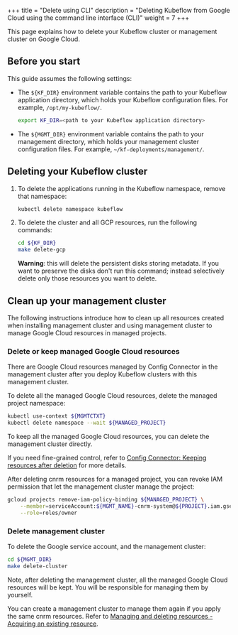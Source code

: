 +++
title = "Delete using CLI"
description = "Deleting Kubeflow from Google Cloud using the command line interface (CLI)"
weight = 7
+++

This page explains how to delete your Kubeflow cluster or management cluster on
Google Cloud.

## Before you start

This guide assumes the following settings:

- The `${KF_DIR}` environment variable contains the path to
  your Kubeflow application directory, which holds your Kubeflow configuration
  files. For example, `/opt/my-kubeflow/`.

  ```bash
  export KF_DIR=<path to your Kubeflow application directory>
  ```

- The `${MGMT_DIR}` environment variable contains the path to
  your management directory, which holds your management cluster configuration
  files. For example, `~/kf-deployments/management/`.

## Deleting your Kubeflow cluster

1.  To delete the applications running in the Kubeflow namespace, remove that namespace:

    ```bash
    kubectl delete namespace kubeflow
    ```

1.  To delete the cluster and all GCP resources, run the following commands:

    ```bash
    cd ${KF_DIR}
    make delete-gcp
    ```

    **Warning**: this will delete the persistent disks storing metadata. If you want to preserve the disks don't run this command;
    instead selectively delete only those resources you want to delete.

## Clean up your management cluster

The following instructions introduce how to clean up all resources created when
installing management cluster and using management cluster to manage Google
Cloud resources in managed projects.

### Delete or keep managed Google Cloud resources

There are Google Cloud resources managed by Config Connector in the
management cluster after you deploy Kubeflow clusters with this management
cluster.

To delete all the managed Google Cloud resources, delete the managed project namespace:

```bash
kubectl use-context ${MGMTCTXT}
kubectl delete namespace --wait ${MANAGED_PROJECT}
```

To keep all the managed Google Cloud resources, you can delete the management
cluster directly.

If you need fine-grained control, refer to
[Config Connector: Keeping resources after deletion](https://cloud.google.com/config-connector/docs/how-to/managing-deleting-resources#keeping_resources_after_deletion)
for more details.

After deleting cnrm resources for a managed project, you can revoke IAM permission
that let the management cluster manage the project:

```bash
gcloud projects remove-iam-policy-binding ${MANAGED_PROJECT} \
    --member=serviceAccount:${MGMT_NAME}-cnrm-system@${PROJECT}.iam.gserviceaccount.com \
    --role=roles/owner
```

### Delete management cluster

To delete the Google service account, and the management cluster:

```bash
cd ${MGMT_DIR}
make delete-cluster
```

Note, after deleting the management cluster, all the managed Google Cloud
resources will be kept. You will be responsible for managing them by yourself.

You can create a management cluster to manage them again if you apply the same
cnrm resources. Refer to [Managing and deleting resources - Acquiring an existing resource](https://cloud.google.com/config-connector/docs/how-to/managing-deleting-resources#acquiring_an_existing_resource).
